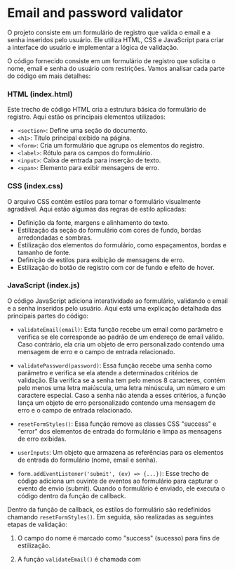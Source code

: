 # Email and password validator

O projeto consiste em um formulário de registro que valida o email e a senha inseridos pelo usuário. Ele utiliza HTML, CSS e JavaScript para criar a interface do usuário e implementar a lógica de validação.

O código fornecido consiste em um formulário de registro que solicita o nome, email e senha do usuário com restrições. Vamos analisar cada parte do código em mais detalhes:

### HTML (index.html)
Este trecho de código HTML cria a estrutura básica do formulário de registro. Aqui estão os principais elementos utilizados:

- `<section>`: Define uma seção do documento.
- `<h1>`: Título principal exibido na página.
- `<form>`: Cria um formulário que agrupa os elementos do registro.
- `<label>`: Rótulo para os campos do formulário.
- `<input>`: Caixa de entrada para inserção de texto.
- `<span>`: Elemento para exibir mensagens de erro.

### CSS (index.css)
O arquivo CSS contém estilos para tornar o formulário visualmente agradável. Aqui estão algumas das regras de estilo aplicadas:

- Definição da fonte, margens e alinhamento do texto.
- Estilização da seção do formulário com cores de fundo, bordas arredondadas e sombras.
- Estilização dos elementos do formulário, como espaçamentos, bordas e tamanho de fonte.
- Definição de estilos para exibição de mensagens de erro.
- Estilização do botão de registro com cor de fundo e efeito de hover.

### JavaScript (index.js)
O código JavaScript adiciona interatividade ao formulário, validando o email e a senha inseridos pelo usuário. Aqui está uma explicação detalhada das principais partes do código:

- `validateEmail(email)`: Esta função recebe um email como parâmetro e verifica se ele corresponde ao padrão de um endereço de email válido. Caso contrário, ela cria um objeto de erro personalizado contendo uma mensagem de erro e o campo de entrada relacionado.

- `validatePassword(password)`: Essa função recebe uma senha como parâmetro e verifica se ela atende a determinados critérios de validação. Ela verifica se a senha tem pelo menos 8 caracteres, contém pelo menos uma letra maiúscula, uma letra minúscula, um número e um caractere especial. Caso a senha não atenda a esses critérios, a função lança um objeto de erro personalizado contendo uma mensagem de erro e o campo de entrada relacionado.

- `resetFormStyles()`: Essa função remove as classes CSS "success" e "error" dos elementos de entrada do formulário e limpa as mensagens de erro exibidas.

- `userInputs`: Um objeto que armazena as referências para os elementos de entrada do formulário (nome, email e senha).

- `form.addEventListener('submit', (ev) => {...})`: Esse trecho de código adiciona um ouvinte de eventos ao formulário para capturar o evento de envio (submit). Quando o formulário é enviado, ele executa o código dentro da função de callback.

Dentro da função de callback, os estilos do formulário são redefinidos chamando `resetFormStyles()`. Em seguida, são realizadas as seguintes etapas de validação:

1. O campo do nome é marcado como "success" (sucesso) para fins de estilização.

2. A função `validateEmail()` é chamada com

